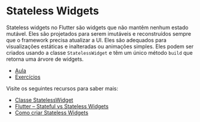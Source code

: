 # Stateless Widgets

Stateless widgets no Flutter são widgets que não mantêm nenhum estado mutável. Eles são projetados para serem imutáveis e reconstruídos sempre que o framework precisa atualizar a UI. Eles são adequados para visualizações estáticas e inalteradas ou animações simples. Eles podem ser criados usando a classe `StatelessWidget` e têm um único método `build` que retorna uma árvore de widgets.

- [Aula](aula/README.md)
- [Exercícios](exercicios/README.md)

Visite os seguintes recursos para saber mais:

- [Classe StatelessWidget](https://api.flutter.dev/flutter/widgets/StatelessWidget-class.html)
- [Flutter – Stateful vs Stateless Widgets](https://www.geeksforgeeks.org/flutter-stateful-vs-stateless-widgets/)
- [Como criar Stateless Widgets](https://medium.com/flutter/how-to-create-stateless-widgets-6f33931d859)
